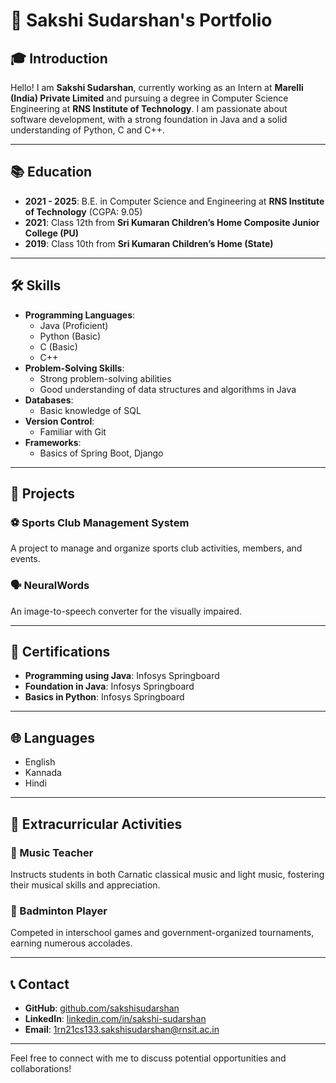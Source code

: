 # 🌟 Sakshi Sudarshan's Portfolio

## 🎓 Introduction
Hello! I am **Sakshi Sudarshan**, currently working as an Intern at **Marelli (India) Private Limited** and pursuing a degree in Computer Science Engineering at  **RNS Institute of Technology**. I am passionate about software development, with a strong foundation in Java and a solid understanding of Python, C and C++.

---

## 📚 Education
- **2021 - 2025**: B.E. in Computer Science and Engineering at **RNS Institute of Technology** (CGPA: 9.05)
- **2021**: Class 12th from **Sri Kumaran Children’s Home Composite Junior College (PU)** 
- **2019**: Class 10th from **Sri Kumaran Children’s Home (State)** 

---

## 🛠️ Skills
- **Programming Languages**: 
  - Java (Proficient)
  - Python (Basic)
  - C (Basic)
  - C++
- **Problem-Solving Skills**: 
  - Strong problem-solving abilities
  - Good understanding of data structures and algorithms in Java
- **Databases**: 
  - Basic knowledge of SQL
- **Version Control**: 
  - Familiar with Git
- **Frameworks**: 
  - Basics of Spring Boot, Django

---

## 💼 Projects

### ⚽ Sports Club Management System
A project to manage and organize sports club activities, members, and events.

### 🗣️ NeuralWords
An image-to-speech converter for the visually impaired.

---

## 📜 Certifications
- **Programming using Java**: Infosys Springboard
- **Foundation in Java**: Infosys Springboard
- **Basics in Python**: Infosys Springboard

---

## 🌐 Languages
- English
- Kannada
- Hindi

---

## 🎵 Extracurricular Activities

### 🎤 Music Teacher
Instructs students in both Carnatic classical music and light music, fostering their musical skills and appreciation.

### 🏸 Badminton Player
Competed in interschool games and government-organized tournaments, earning numerous accolades.

---

## 📞 Contact
- **GitHub**: [github.com/sakshisudarshan](https://github.com/sakshisudarshan)
- **LinkedIn**: [linkedin.com/in/sakshi-sudarshan](https://www.linkedin.com/in/sakshi-sudarshan)
- **Email**: [1rn21cs133.sakshisudarshan@rnsit.ac.in](mailto:1rn21cs133.sakshisudarshan@rnsit.ac.in)

---

Feel free to connect with me to discuss potential opportunities and collaborations!
